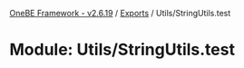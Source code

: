 [OneBE Framework - v2.6.19](../README.md) / [Exports](../modules.md) / Utils/StringUtils.test

# Module: Utils/StringUtils.test
